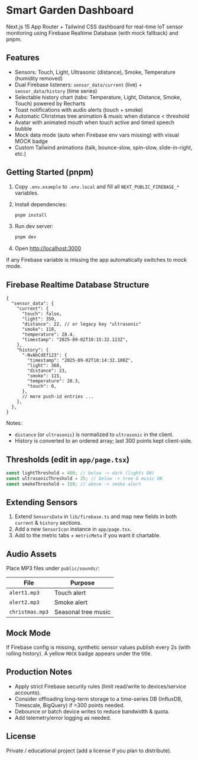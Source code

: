 # Smart Garden Dashboard

Next.js 15 App Router + Tailwind CSS dashboard for real-time IoT sensor monitoring using Firebase Realtime Database (with mock fallback) and pnpm.

## Features

- Sensors: Touch, Light, Ultrasonic (distance), Smoke, Temperature (humidity removed)
- Dual Firebase listeners: `sensor_data/current` (live) + `sensor_data/history` (time series)
- Selectable history chart (tabs: Temperature, Light, Distance, Smoke, Touch) powered by Recharts
- Toast notifications with audio alerts (touch + smoke)
- Automatic Christmas tree animation & music when distance < threshold
- Avatar with animated mouth when touch active and timed speech bubble
- Mock data mode (auto when Firebase env vars missing) with visual MOCK badge
- Custom Tailwind animations (talk, bounce-slow, spin-slow, slide-in-right, etc.)

## Getting Started (pnpm)

1. Copy `.env.example` to `.env.local` and fill all `NEXT_PUBLIC_FIREBASE_*` variables.
1. Install dependencies:

   ```bash
   pnpm install
   ```

1. Run dev server:

   ```bash
   pnpm dev
   ```

1. Open <http://localhost:3000>

If any Firebase variable is missing the app automatically switches to mock mode.

## Firebase Realtime Database Structure

```jsonc
{
  "sensor_data": {
    "current": {
      "touch": false,
      "light": 350,
      "distance": 22, // or legacy key "ultrasonic"
      "smoke": 118,
      "temperature": 28.4,
      "timestamp": "2025-09-02T10:15:32.123Z",
    },
    "history": {
      "-NvAbCdEf123": {
        "timestamp": "2025-09-02T10:14:32.100Z",
        "light": 360,
        "distance": 23,
        "smoke": 115,
        "temperature": 28.3,
        "touch": 0,
      },
      // more push-id entries ...
    },
  },
}
```

Notes:

- `distance` (or `ultrasonic`) is normalized to `ultrasonic` in the client.
- History is converted to an ordered array; last 300 points kept client-side.

## Thresholds (edit in `app/page.tsx`)

```ts
const lightThreshold = 400; // below -> dark (lights ON)
const ultrasonicThreshold = 25; // below -> tree & music ON
const smokeThreshold = 150; // above -> smoke alert
```

## Extending Sensors

1. Extend `SensorsData` in `lib/firebase.ts` and map new fields in both `current` & `history` sections.
1. Add a new `SensorIcon` instance in `app/page.tsx`.
1. Add to the metric tabs + `metricMeta` if you want it chartable.

## Audio Assets

Place MP3 files under `public/sounds/`:

| File            | Purpose             |
| --------------- | ------------------- |
| `alert1.mp3`    | Touch alert         |
| `alert2.mp3`    | Smoke alert         |
| `christmas.mp3` | Seasonal tree music |

## Mock Mode

If Firebase config is missing, synthetic sensor values publish every 2s (with rolling history). A yellow `MOCK` badge appears under the title.

## Production Notes

- Apply strict Firebase security rules (limit read/write to devices/service accounts).
- Consider offloading long-term storage to a time-series DB (InfluxDB, Timescale, BigQuery) if >300 points needed.
- Debounce or batch device writes to reduce bandwidth & quota.
- Add telemetry/error logging as needed.

## License

Private / educational project (add a license if you plan to distribute).
